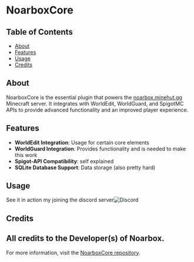 # NoarboxCore

## Table of Contents

- [About](#about)
- [Features](#features)
- [Usage](#usage)
- [Credits](#credits)

## About

NoarboxCore is the essential plugin that powers the [noarbox.minehut.gg](http://noarbox.minehut.gg) Minecraft server. It integrates with WorldEdit, WorldGuard, and SpigotMC APIs to provide advanced functionality and an improved player experience.

## Features

- **WorldEdit Integration**: Usage for certain core elements
- **WorldGuard Integration**: Provides functionality and is needed to make this work
- **Spigot-API Compatibility**: self explained
- **SQLite Database Support**: Data storage (also pretty hard)

## Usage

See it in action my joining the discord server![Discord](https://discord.gg/p8p9K62Nhq)

## Credits

All credits to the Developer(s) of Noarbox.
---

For more information, visit the [NoarboxCore repository](https://github.com/TovyLol/NoarboxCore).
